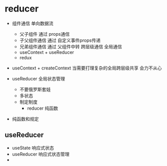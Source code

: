 # reducer

- 组件通信
   单向数据流 
   - 父子组件 通过 props通信
   - 子父组件通信 通过 自定义事件props传递
   - 兄弟组件通信 通过 父组件中转
   跨层级通信 全局通信
   - useContext + useReducer
   - redux

- useContext + createContext 当需要打理复杂的全局跨层级共享
  会力不从心
- useReducer 全局状态管理
   - 不要俄罗斯套娃
   - 多状态
   - 制定制度 
       - reducer 纯函数
- 纯函数和规定

## useReducer
- useState 响应式状态 
- useReducer 响应式状态管理
- 